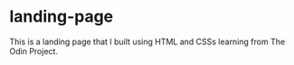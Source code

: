 # landing-page
This is a landing page that I built using HTML and CSSs learning from The Odin Project.
